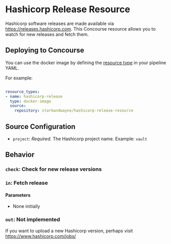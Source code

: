 # Hashicorp Release Resource

Hashicorp software releases are made available via https://releases.hashicorp.com. This Concourse resource allows you to watch for new releases and fetch them.

## Deploying to Concourse

You can use the docker image by defining the [resource type](http://concourse.ci/configuring-resource-types.html) in your pipeline YAML.

For example:

```yaml

resource_types:
- name: hashicorp-release
  type: docker-image
  source:
    repository: starkandwayne/hashicorp-release-resource
```

## Source Configuration

* `project`: *Required.* The Hashicorp project name.
    Example: `vault`

## Behavior

### `check`: Check for new release versions

### `in`: Fetch release

#### Parameters

* None initially

### `out`: Not implemented

If you want to upload a new Hashicorp version, perhaps visit https://www.hashicorp.com/jobs/
